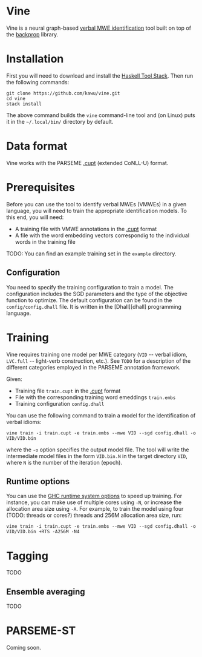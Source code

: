 Vine
=====

Vine is a neural graph-based [verbal MWE identification][parseme-st] tool built
on top of the [backprop][backprop] library.


Installation
============

First you will need to download and install the [Haskell Tool Stack][stack].
Then run the following commands:

    git clone https://github.com/kawu/vine.git
    cd vine
    stack install

The above command builds the `vine` command-line tool and (on Linux) puts it in
the `~/.local/bin/` directory by default.


Data format
==============

Vine works with the PARSEME [.cupt][cupt] (extended CoNLL-U) format.


Prerequisites
=============

Before you can use the tool to identify verbal MWEs (VMWEs) in a given
language, you will need to train the appropriate identification models.
To this end, you will need:

  * A training file with VMWE annotations in the [.cupt][cupt] format
  * A file with the word embedding vectors correspondig to the individual words
    in the training file

TODO: You can find an example training set in the `example` directory.

Configuration
-------------

You need to specify the training configuration to train a model.  The
configuration includes the SGD parameters and the type of the objective
function to optimize.  The default configuration can be found in the
`config/config.dhall` file.  It is written in the [Dhall][dhall] programming
language.


Training
========

Vine requires training one model per MWE category (`VID` -- verbal idiom,
`LVC.full` -- light-verb construction, etc.).  See `TODO` for a description of
the different categories employed in the PARSEME annotation framework.

Given:

  * Training file `train.cupt` in the [.cupt][cupt] format
  * File with the corresponding training word emeddings `train.embs`
  * Training configuration `config.dhall`

You can use the following command to train a model for the identification of
verbal idioms:

    vine train -i train.cupt -e train.embs --mwe VID --sgd config.dhall -o VID/VID.bin

where the `-o` option specifies the output model file.  The tool will write the
intermediate model files in the form `VID.bin.N` in the target directory `VID`,
where `N` is the number of the iteration (epoch).


Runtime options
---------------

You can use the [GHC runtime system options][ghc-rts] to speed up training.
For instance, you can make use of multiple cores using `-N`, or increase the
allocation area size using `-A`. For example, to train the model using four
(TODO: threads or cores?) threads and 256M allocation area size, run:

    vine train -i train.cupt -e train.embs --mwe VID --sgd config.dhall -o VID/VID.bin +RTS -A256M -N4


Tagging
=======

TODO


Ensemble averaging
------------------

TODO


PARSEME-ST
==========

Coming soon.


[stack]: http://docs.haskellstack.org "Haskell Tool Stack"
[backprop]: https://backprop.jle.im/index.html "Backpropagation library"
[parseme-st]: http://multiword.sourceforge.net/PHITE.php?sitesig=CONF&page=CONF_04_LAW-MWE-CxG_2018___lb__COLING__rb__&subpage=CONF_40_Shared_Task "PARSEME Shared Task"
[cupt]: http://multiword.sourceforge.net/PHITE.php?sitesig=CONF&page=CONF_04_LAW-MWE-CxG_2018___lb__COLING__rb__&subpage=CONF_45_Format_specification "PARSEME .cupt format"
[ghc-rts]: http://www.haskell.org/ghc/docs/latest/html/users_guide/runtime-control.html "GHC runtime system options"
